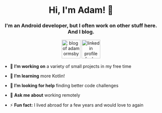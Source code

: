 <h1 align="center">Hi, I'm Adam! 👋</h1>
<h3 align="center">I'm an Android developer, but I often work on other stuff here. And I blog.</h3>

<p align="center">
  <a href="https://adamormsby.com" target="blank"><img src="https://upload.wikimedia.org/wikipedia/commons/7/7a/Circle-icons-document.svg" alt="blog of adam ormsby" height="60" width="60"" /></a>
  <a href="https://linkedin.com/in/adamormsby" target="blank"><img src="https://upload.wikimedia.org/wikipedia/commons/8/81/LinkedIn_icon.svg" alt="linkedin profile of adam ormsby" height="60" width="60" /></a>
</p>

    
- 🔭 **I’m working on** a variety of small projects in my free time

- 🌱 **I’m learning** more Kotlin!
    
- 🤝 **I’m looking for help** finding better code challenges

- 💬 **Ask me about** working remotely

- ⚡ **Fun fact:** I lived abroad for a few years and would love to again
